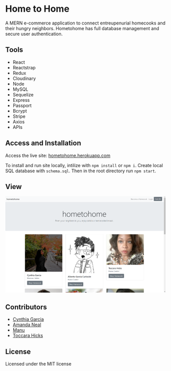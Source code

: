 # Home to Home

A MERN e-commerce application to connect entreupenurial homecooks and their hungry neighbors. Hometohome has full database management and secure user authentication.

## Tools

 - React
 - Reactstrap
 - Redux
 - Cloudinary
 - Node
 - MySQL
 - Sequelize
 - Express
 - Passport
 - Bcrypt
 - Stripe
 - Axios
 - APIs

## Access and Installation

Access the live site: [hometohome.herokuapp.com](https://hometohome.herokuapp.com/)

To install and run site locally, intilize with `npm install` or `npm i`. Create local SQL database with `schema.sql`. Then in the root directory run `npm start`. 

## View
![Hometohome app's landing page](hometohome-site.png)


## Contributors

 - [Cynthia Garcia](https://github.com/caersun)
 - [Amanda Neal](https://github.com/amandaneal1131)
 - [Manu](https://github.com/manu-austin)
 - [Toccara Hicks](https://github.com/Toccara)

## License

Licensed under the MIT license
